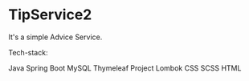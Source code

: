 # TipService2
It's a simple Advice Service. 

Tech-stack:

Java
Spring Boot
MySQL
Thymeleaf
Project Lombok
CSS
SCSS
HTML
